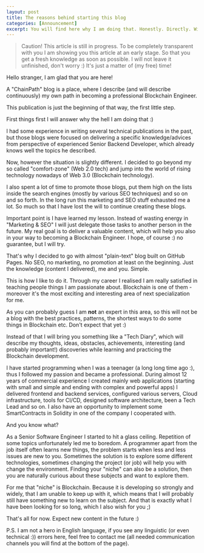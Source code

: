 ```yaml
---
layout: post
title: The reasons behind starting this blog
categories: [Announcement]
excerpt: You will find here why I am doing that. Honestly. Directly. With passion :) 
---
```


> Caution! This article is still in progress. To be completely transparent with you I am showing you this article at an early stage.
> So that you get a fresh knowledge as soon as possible. I will not leave it unfinished, don't worry :) It's just a matter of (my free) time!

Hello stranger, I am glad that you are here!

A "ChainPath" blog is a place, where I describe (and will describe continuously)
my own path in becoming a professional Blockchain Engineer.

This publication is just the beginning of that way, the first little step.

First things first I will answer why the hell I am doing that :)

I had some experience in writing several technical publications in the past, 
but those blogs were focused on delivering a specific knowledge/advices from perspective
of experienced Senior Backend Developer, which already knows well the topics he described.

Now, however the situation is slightly different. I decided to go beyond my so called "comfort-zone" (Web 2.0 tech)
and jump into the world of rising technology nowadays of Web 3.0 (Blockchain technology).

I also spent a lot of time to promote those blogs, put them high on the lists inside the search engines 
(mostly by various SEO techniques) and so on and so forth. In the long run this marketing and SEO stuff exhausted me a lot.
So much so that I have lost the will to continue creating these blogs.

Important point is I have learned my lesson. Instead of wasting energy in "Marketing & SEO" I will just delegate those
tasks to another person in the future. My real goal is to deliver a valuable content, which will help you also in your
way to becoming a Blockchain Engineer. I hope, of course :) no guarantee, but I will try.

That's why I decided to go with almost "plain-text" blog built on GitHub Pages. 
No SEO, no marketing, no promotion at least on the beginning.
Just the knowledge (content I delivered), me and you. Simple.

This is how I like to do it. Through my career I realised I am really satisfied in teaching people things I am passionate about.
Blockchain is one of them - moreover it's the most exciting and interesting area of next specialization for me.

As you can probably guess I am **not** an expert in this area, so this will not be a blog with the best practices, patterns, 
the shortest ways to do some things in Blockchain etc. Don't expect that yet :)

Instead of that I will bring you something like a "Tech Diary",
which will describe my thoughts, ideas, obstacles, achievements, interesting (and probably important!) discoveries
while learning and practicing the Blockchain development.

I have started programming when I was a teenager (a long long time ago :), thus I followed my passion and became a professional.
During almost 12 years of commercial experience I created mainly web applications (starting with small and simple and ending with complex and powerful apps)
I delivered frontend and backend services, configured various servers, Cloud infrastructure, tools for CI/CD, designed software architecture,
been a Tech Lead and so on. I also have an opportunity to implement some SmartContracts in Solidity in one of the company I cooperated with. 

And you know what?

As a Senior Software Engineer I started to hit a glass ceiling. Repetition of some topics unfortunately led me to boredom.
A programmer apart from the job itself often learns new things, the problem starts when less and less issues are new to you.
Sometimes the solution is to explore some different technologies, sometimes changing the project (or job) 
will help you with change the environment. Finding your "niche" can also be a solution, then you are naturally curious 
about these subjects and want to explore them. 

For me that "niche" is Blockchain. Because it is developing so strongly and widely, that I am unable to keep up with it, 
which means that I will probably still have something new to learn on the subject. And that is exactly what 
I have been looking for so long, which I also wish for you ;)

That's all for now. Expect new content in the future :)

P.S. I am not a hero in English language, if you see any linguistic (or even technical :)) errors here, 
feel free to contact me (all needed communication channels you will find at the bottom of the page).